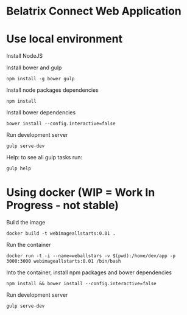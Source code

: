Belatrix Connect Web Application
=============

# Use local environment

Install NodeJS

Install bower and gulp

`npm install -g bower gulp`

Install node packages dependencies

`npm install`

Install bower dependencies

`bower install --config.interactive=false`

Run development server

`gulp serve-dev`

Help: to see all gulp tasks run:

`gulp help`

# Using docker (WIP = Work In Progress - not stable)

Build the image

`docker build -t webimageallstarts:0.01 .`

Run the container

`docker run -t -i --name=weballstars -v $(pwd):/home/dev/app -p 3000:3000 webimageallstarts:0.01 /bin/bash`

Into the container, install npm packages and bower dependencies

`npm install && bower install --config.interactive=false`

Run development server

`gulp serve-dev`
